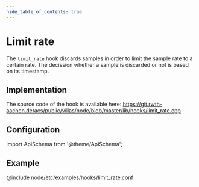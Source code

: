 ```yaml
---
hide_table_of_contents: true
---
```


# Limit rate

The `limit_rate` hook discards samples in order to limit the sample rate to a certain rate.
The decission whether a sample is discarded or not is based on its timestamp.

## Implementation

The source code of the hook is available here:
https://git.rwth-aachen.de/acs/public/villas/node/blob/master/lib/hooks/limit_rate.cpp

## Configuration

import ApiSchema from '@theme/ApiSchema';

<ApiSchema example pointer="#/components/schemas/limit_rate" />

## Example

@include node/etc/examples/hooks/limit_rate.conf
